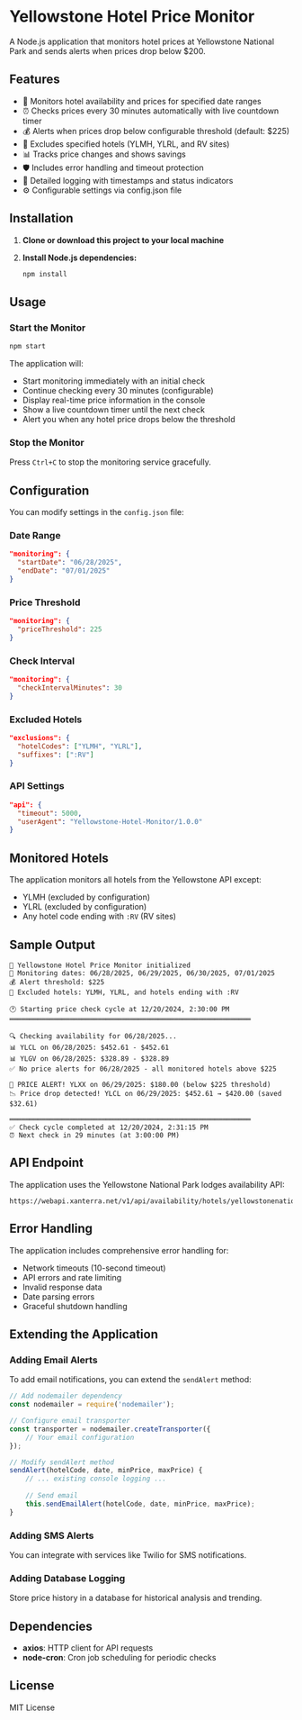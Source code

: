 # Yellowstone Hotel Price Monitor

A Node.js application that monitors hotel prices at Yellowstone National Park and sends alerts when prices drop below $200.

## Features

- 🏨 Monitors hotel availability and prices for specified date ranges
- ⏰ Checks prices every 30 minutes automatically with live countdown timer
- 💰 Alerts when prices drop below configurable threshold (default: $225)
- 🚫 Excludes specified hotels (YLMH, YLRL, and RV sites)
- 📊 Tracks price changes and shows savings
- 🛡️ Includes error handling and timeout protection
- 📝 Detailed logging with timestamps and status indicators
- ⚙️ Configurable settings via config.json file

## Installation

1. **Clone or download this project to your local machine**

2. **Install Node.js dependencies:**
   ```bash
   npm install
   ```

## Usage

### Start the Monitor

```bash
npm start
```

The application will:
- Start monitoring immediately with an initial check
- Continue checking every 30 minutes (configurable)
- Display real-time price information in the console
- Show a live countdown timer until the next check
- Alert you when any hotel price drops below the threshold

### Stop the Monitor

Press `Ctrl+C` to stop the monitoring service gracefully.

## Configuration

You can modify settings in the `config.json` file:

### Date Range
```json
"monitoring": {
  "startDate": "06/28/2025",
  "endDate": "07/01/2025"
}
```

### Price Threshold
```json
"monitoring": {
  "priceThreshold": 225
}
```

### Check Interval
```json
"monitoring": {
  "checkIntervalMinutes": 30
}
```

### Excluded Hotels
```json
"exclusions": {
  "hotelCodes": ["YLMH", "YLRL"],
  "suffixes": [":RV"]
}
```

### API Settings
```json
"api": {
  "timeout": 5000,
  "userAgent": "Yellowstone-Hotel-Monitor/1.0.0"
}
```

## Monitored Hotels

The application monitors all hotels from the Yellowstone API except:
- YLMH (excluded by configuration)
- YLRL (excluded by configuration)  
- Any hotel code ending with `:RV` (RV sites)

## Sample Output

```
🏨 Yellowstone Hotel Price Monitor initialized
📅 Monitoring dates: 06/28/2025, 06/29/2025, 06/30/2025, 07/01/2025
💰 Alert threshold: $225
🚫 Excluded hotels: YLMH, YLRL, and hotels ending with :RV

🕐 Starting price check cycle at 12/20/2024, 2:30:00 PM
════════════════════════════════════════════════════════════

🔍 Checking availability for 06/28/2025...
📊 YLCL on 06/28/2025: $452.61 - $452.61
📊 YLGV on 06/28/2025: $328.89 - $328.89
✅ No price alerts for 06/28/2025 - all monitored hotels above $225

🚨 PRICE ALERT! YLXX on 06/29/2025: $180.00 (below $225 threshold)
📉 Price drop detected! YLCL on 06/29/2025: $452.61 → $420.00 (saved $32.61)

════════════════════════════════════════════════════════════
✅ Check cycle completed at 12/20/2024, 2:31:15 PM
⏰ Next check in 29 minutes (at 3:00:00 PM)
```

## API Endpoint

The application uses the Yellowstone National Park lodges availability API:
```
https://webapi.xanterra.net/v1/api/availability/hotels/yellowstonenationalparklodges
```

## Error Handling

The application includes comprehensive error handling for:
- Network timeouts (10-second timeout)
- API errors and rate limiting
- Invalid response data
- Date parsing errors
- Graceful shutdown handling

## Extending the Application

### Adding Email Alerts

To add email notifications, you can extend the `sendAlert` method:

```javascript
// Add nodemailer dependency
const nodemailer = require('nodemailer');

// Configure email transporter
const transporter = nodemailer.createTransporter({
    // Your email configuration
});

// Modify sendAlert method
sendAlert(hotelCode, date, minPrice, maxPrice) {
    // ... existing console logging ...
    
    // Send email
    this.sendEmailAlert(hotelCode, date, minPrice, maxPrice);
}
```

### Adding SMS Alerts

You can integrate with services like Twilio for SMS notifications.

### Adding Database Logging

Store price history in a database for historical analysis and trending.

## Dependencies

- **axios**: HTTP client for API requests
- **node-cron**: Cron job scheduling for periodic checks

## License

MIT License 